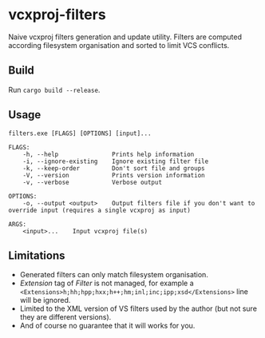 # vcxproj-filters

Naive vcxproj filters generation and update utility. Filters are computed according filesystem organisation and sorted to limit VCS conflicts.

## Build

Run `cargo build --release`.

## Usage

```
filters.exe [FLAGS] [OPTIONS] [input]...

FLAGS:
    -h, --help               Prints help information
    -i, --ignore-existing    Ignore existing filter file
    -k, --keep-order         Don't sort file and groups
    -V, --version            Prints version information
    -v, --verbose            Verbose output

OPTIONS:
    -o, --output <output>    Output filters file if you don't want to override input (requires a single vcxproj as input)

ARGS:
    <input>...    Input vcxproj file(s)
```

## Limitations

- Generated filters can only match filesystem organisation.
- _Extension_ tag of _Filter_ is not managed, for example a ``<Extensions>h;hh;hpp;hxx;h++;hm;inl;inc;ipp;xsd</Extensions>`` line will be ignored.
- Limited to the XML version of VS filters used by the author (but not sure they are different versions).
- And of course no guarantee that it will works for you.
